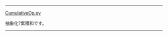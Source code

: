 ____

[CumulativeOp.py](https://github.com/titanium-22/Library_py/blob/main/DataStructures/CumulativeSum/CumulativeOp.py)

抽象化?累積和です。  

_____


